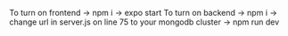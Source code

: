 To turn on frontend -> npm i -> expo start
To turn on backend -> npm i -> change url in server.js on line 75 to your mongodb cluster -> npm run dev
